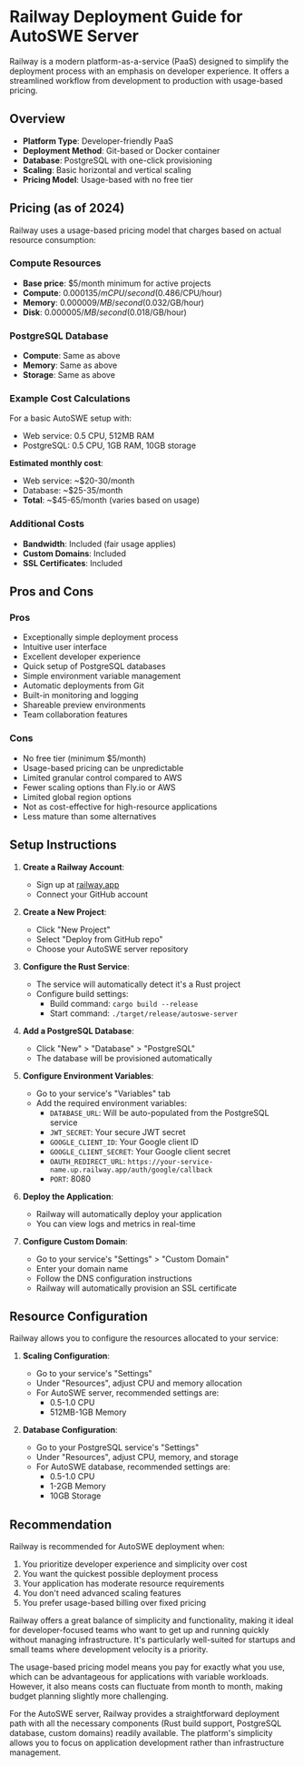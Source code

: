 # Railway Deployment Guide for AutoSWE Server

Railway is a modern platform-as-a-service (PaaS) designed to simplify the deployment process with an emphasis on developer experience. It offers a streamlined workflow from development to production with usage-based pricing.

## Overview

- **Platform Type**: Developer-friendly PaaS
- **Deployment Method**: Git-based or Docker container
- **Database**: PostgreSQL with one-click provisioning
- **Scaling**: Basic horizontal and vertical scaling
- **Pricing Model**: Usage-based with no free tier

## Pricing (as of 2024)

Railway uses a usage-based pricing model that charges based on actual resource consumption:

### Compute Resources
- **Base price**: $5/month minimum for active projects
- **Compute**: $0.000135/mCPU/second ($0.486/CPU/hour)
- **Memory**: $0.000009/MB/second ($0.032/GB/hour)
- **Disk**: $0.000005/MB/second ($0.018/GB/hour)

### PostgreSQL Database
- **Compute**: Same as above
- **Memory**: Same as above
- **Storage**: Same as above

### Example Cost Calculations

For a basic AutoSWE setup with:
- Web service: 0.5 CPU, 512MB RAM
- PostgreSQL: 0.5 CPU, 1GB RAM, 10GB storage

**Estimated monthly cost**:
- Web service: ~$20-30/month
- Database: ~$25-35/month
- **Total**: ~$45-65/month (varies based on usage)

### Additional Costs
- **Bandwidth**: Included (fair usage applies)
- **Custom Domains**: Included
- **SSL Certificates**: Included

## Pros and Cons

### Pros
- Exceptionally simple deployment process
- Intuitive user interface
- Excellent developer experience
- Quick setup of PostgreSQL databases
- Simple environment variable management
- Automatic deployments from Git
- Built-in monitoring and logging
- Shareable preview environments
- Team collaboration features

### Cons
- No free tier (minimum $5/month)
- Usage-based pricing can be unpredictable
- Limited granular control compared to AWS
- Fewer scaling options than Fly.io or AWS
- Limited global region options
- Not as cost-effective for high-resource applications
- Less mature than some alternatives

## Setup Instructions

1. **Create a Railway Account**:
   - Sign up at [railway.app](https://railway.app/)
   - Connect your GitHub account

2. **Create a New Project**:
   - Click "New Project"
   - Select "Deploy from GitHub repo"
   - Choose your AutoSWE server repository

3. **Configure the Rust Service**:
   - The service will automatically detect it's a Rust project
   - Configure build settings:
     - Build command: `cargo build --release`
     - Start command: `./target/release/autoswe-server`

4. **Add a PostgreSQL Database**:
   - Click "New" > "Database" > "PostgreSQL"
   - The database will be provisioned automatically

5. **Configure Environment Variables**:
   - Go to your service's "Variables" tab
   - Add the required environment variables:
     - `DATABASE_URL`: Will be auto-populated from the PostgreSQL service
     - `JWT_SECRET`: Your secure JWT secret
     - `GOOGLE_CLIENT_ID`: Your Google client ID
     - `GOOGLE_CLIENT_SECRET`: Your Google client secret
     - `OAUTH_REDIRECT_URL`: `https://your-service-name.up.railway.app/auth/google/callback`
     - `PORT`: 8080

6. **Deploy the Application**:
   - Railway will automatically deploy your application
   - You can view logs and metrics in real-time

7. **Configure Custom Domain**:
   - Go to your service's "Settings" > "Custom Domain"
   - Enter your domain name
   - Follow the DNS configuration instructions
   - Railway will automatically provision an SSL certificate

## Resource Configuration

Railway allows you to configure the resources allocated to your service:

1. **Scaling Configuration**:
   - Go to your service's "Settings"
   - Under "Resources", adjust CPU and memory allocation
   - For AutoSWE server, recommended settings are:
     - 0.5-1.0 CPU
     - 512MB-1GB Memory

2. **Database Configuration**:
   - Go to your PostgreSQL service's "Settings"
   - Under "Resources", adjust CPU, memory, and storage
   - For AutoSWE database, recommended settings are:
     - 0.5-1.0 CPU
     - 1-2GB Memory
     - 10GB Storage

## Recommendation

Railway is recommended for AutoSWE deployment when:

1. You prioritize developer experience and simplicity over cost
2. You want the quickest possible deployment process
3. Your application has moderate resource requirements
4. You don't need advanced scaling features
5. You prefer usage-based billing over fixed pricing

Railway offers a great balance of simplicity and functionality, making it ideal for developer-focused teams who want to get up and running quickly without managing infrastructure. It's particularly well-suited for startups and small teams where development velocity is a priority.

The usage-based pricing model means you pay for exactly what you use, which can be advantageous for applications with variable workloads. However, it also means costs can fluctuate from month to month, making budget planning slightly more challenging.

For the AutoSWE server, Railway provides a straightforward deployment path with all the necessary components (Rust build support, PostgreSQL database, custom domains) readily available. The platform's simplicity allows you to focus on application development rather than infrastructure management.